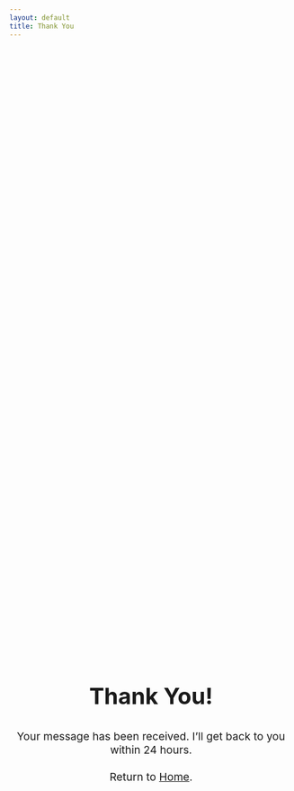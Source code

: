 ```yaml
---
layout: default
title: Thank You
---
```


<main style="min-height:60vh;display:flex;align-items:center;justify-content:center;flex-direction:column;text-align:center;">
  <h1 style="font-size:2.5rem;margin-bottom:1rem;">Thank You!</h1>
  <p style="font-size:1.2rem;max-width:500px;">Your message has been received. I’ll get back to you within 24 hours.<br><br>Return to <a href="/">Home</a>.</p>
</main>
